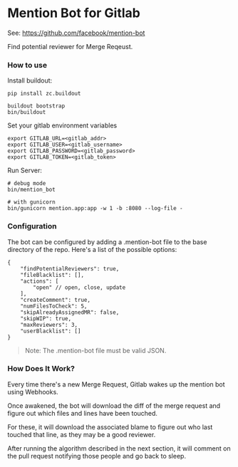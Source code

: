 Mention Bot for Gitlab
=====

See: https://github.com/facebook/mention-bot

Find potential reviewer for Merge Reqeust.

### How to use

Install buildout:

```
pip install zc.buildout

buildout bootstrap
bin/buildout
```

Set your gitlab environment variables

```
export GITLAB_URL=<gitlab_addr>
export GITLAB_USER=<gitlab_username>
export GITLAB_PASSWORD=<gitlab_password>
export GITLAB_TOKEN=<gitlab_token>
```

Run Server:

```
# debug mode
bin/mention_bot

# with gunicorn
bin/gunicorn mention.app:app -w 1 -b :8080 --log-file -

```

### Configuration

The bot can be configured by adding a .mention-bot file to the base directory of the repo. Here's a list of the possible options:

```
{
    "findPotentialReviewers": true,
    "fileBlacklist": [],
    "actions": [
        "open" // open, close, update
    ],
    "createComment": true,
    "numFilesToCheck": 5,
    "skipAlreadyAssignedMR": false,
    "skipWIP": true,
    "maxReviewers": 3,
    "userBlacklist": []
}
```

> Note: The .mention-bot file must be valid JSON.

### How Does It Work?

Every time there's a new Merge Request, Gitlab wakes up the mention bot using Webhooks. 

Once awakened, the bot will download the diff of the merge request and figure out which files and lines have been touched.

For these, it will download the associated blame to figure out who last touched that line, as they may be a good reviewer.

After running the algorithm described in the next section, it will comment on the pull request notifying those people and go back to sleep.
